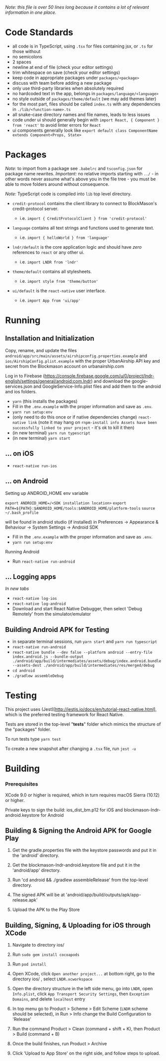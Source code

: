 _*Note:* this file is over 50 lines long because it contains a lot of relevant information in one place._

# Code Standards

- all code is in TypeScript, using `.tsx` for files containing jsx, or `.ts` for those without
- no semicolons
- 2 spaces
- newline at end of file (check your editor settings)
- trim whitespace on save (check your editor settings)
- keep code in appropriate packages under `packages/<package>`
- discuss with team before adding a new package
- only use third-party libraries when absolutely required
- no hardcoded text in the app, belongs in `packages/language/<language>`
- no style outside of `packages/theme/default` (we may add themes later)
- for the most part, files should be called `index.ts` with any dependencies in `./lib/<function-name>.ts`
- all snake-case directory names and file names, leads to less issues
- code under ui should generally begin with `import React, { Component } from 'react'` to avoid linter errors for `React`
- ui components generally look like `export default class ComponentName extends Component<Props, State>`

# Packages

*Note:* to import from a package see `.babelrc` and `tsconfig.json` for package name rewrites. *Important:* no relative imports starting with `../` - in other words never assume what's above you in the file tree - you must be able to move folders around without consequence.

*Note:* TypeScript code is compiled into `lib` top level directory.

- `credit-protocol` contains the client library to connect to BlockMason's credit-protocol server.

  - i.e. `import { CreditProtocolClient } from 'credit-protocol'`

- `language` contains all text strings and functions used to generate text.

  - i.e. `import { helloWorld } from 'language'`

- `lndr/default` is the core application logic and should have *zero* references to `react` or any other ui.

  - i.e. `import LNDR from 'lndr'`

- `theme/default` contains all stylesheets.

  - i.e. `import style from 'theme/button'`

- `ui/default` is the `react-native` user interface.

  - i.e. `import App from 'ui/app'`

# Running

## Installation and Initialization
Copy, rename, and update the files `android/app/src/main/assets/airshipconfig.properties.example` and `ios/AirshipConfig.plist.example` with the proper UrbanAirship API key and secret from the Blockmason account on urbanairship.com

Log in to Firebase (https://console.firebase.google.com/u/0/project/lndr-english/settings/general/android:com.lndr) and download the google-services.json and GoogleService-Info.plist files and add them to the android and ios folders.

- `yarn` (this installs the packages)
- Fill in the `.env.example` with the proper information and save as `.env`.
- `yarn run setup:env`
- (only need to do this once or if native dependencies change) `react-native link` (note it may hang on `rnpm-install info Assets have been successfully linked to your project` - it's ok to kill it then)
- (in new terminal) `yarn run typescript`
- (in new terminal) `yarn start`

## ... on iOS

- `react-native run-ios`

## ... on Android

Setting up ANDROID_HOME env variable

`export ANDROID_HOME=/<SDK installation location>`
`export PATH=${PATH}:$ANDROID_HOME/tools:$ANDROID_HOME/platform-tools`
`source ~/.bash_profile`

<installation location> will be found in android studio (if installed) in Preferences -> Appearance & Behaviour -> System Settings -> Android SDK

- Fill in the `.env.example` with the proper information and save as `.env`.
- `yarn run setup:env`

Running Android

- Run `react-native run-android`


## ... Logging apps

*In new tabs*

- `react-native log-ios`
- `react-native log-android`
- Download and start React Native Debugger, then select 'Debug Remotely' from the simulator/emulator

## Building Android APK for Testing
- in separate terminal sessions, run `yarn start` and `yarn run typescript`
- ```react-native run-android```
- ```react-native bundle --dev false --platform android --entry-file index.android.js --bundle-output ./android/app/build/intermediates/assets/debug/index.android.bundle --assets-dest ./android/app/build/intermediates/res/merged/debug```
- ```cd android```
- ```./gradlew assembleDebug```

# Testing

This project uses (Jest)[http://jestjs.io/docs/en/tutorial-react-native.html], which is the preferred testing framework for React Native.

Tests are stored in the top-level "__tests__" folder which mimics the structure of the "packages" folder.

To run tests type ```yarn test```

To create a new snapshot after changing a ```.tsx``` file, run ```jest -u```

# Building

### Prerequisites

XCode 9.0 or higher is required, which in turn requires macOS Sierra (10.12) or higher.

Private keys to sign the build: ios_dist_bm.p12 for iOS and blockmason-lndr-android.keystore for Android

## Building & Signing the Android APK for Google Play

1. Get the gradle.properties file with the keystore passwords and put it in the 'android' directory.

2. Get the blockmason-lndr-android.keystore file and put it in the 'android/app' directory.

3. Run 'cd android && ./gradlew assembleRelease' from the top-level directory.

4. The signed APK will be at 'android/app/build/outputs/apk/app-release.apk'

5. Upload the APK to the Play Store

## Building, Signing, & Uploading for iOS through XCode 

1. Navigate to directory ios/

2. Run `sudo gem install cocoapods`

3. Run `pod install`

4. Open XCode, click `Open another project...` at bottom right, go to the directory ios/
, select `LNDR.xcworkspace`

5. Open the directory structure in the left side menu, go into `LNDR`, open `Info.plist`, click `App Transport Security Settings`, then `Exception Domains`, and delete `localhost` entry

6. In top menu go to Product > Scheme > Edit Scheme (`LNDR` scheme should be selected), in Run > Info change the Build Configuration to 'Release'

7. Run the command Product > Clean (command + shift + K), then Product > Build (command + B)

8. Once the build finishes, run Product > Archive

9. Click 'Upload to App Store' on the right side, and follow steps to upload.
